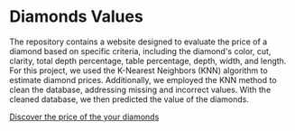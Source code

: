 # Diamonds Values
The repository contains a website designed to evaluate the price of a diamond based on specific criteria, including the diamond's color, cut, clarity, total depth percentage, table percentage, depth, width, and length. For this project, we used the K-Nearest Neighbors (KNN) algorithm to estimate diamond prices. Additionally, we employed the KNN method to clean the database, addressing missing and incorrect values. With the cleaned database, we then predicted the value of the diamonds.

[Discover the price of the your diamonds](https://diamondsvalues.streamlit.app)
